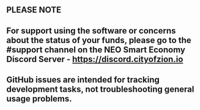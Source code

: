 ## PLEASE NOTE

## For support using the software or concerns about the status of your funds, please go to the #support channel on the NEO Smart Economy Discord Server - https://discord.cityofzion.io

## GitHub issues are intended for tracking development tasks, not troubleshooting general usage problems.

